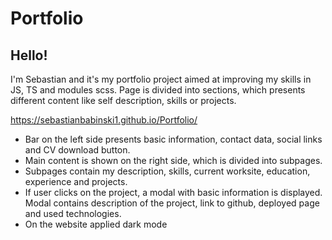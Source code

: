 # Portfolio

## Hello!

I'm Sebastian and it's my portfolio project aimed at improving my skills in JS, TS and modules scss. 
Page is divided into sections, which presents different content like self description, skills or projects. 

https://sebastianbabinski1.github.io/Portfolio/

- Bar on the left side presents basic information, contact data, social links and CV download button.
- Main content is shown on the right side, which is divided into subpages.
- Subpages contain my description, skills, current worksite, education, experience and projects.
- If user clicks on the project, a modal with basic information is displayed. Modal contains description of the project,
link to github, deployed page and used technologies.
- On the website applied dark mode
